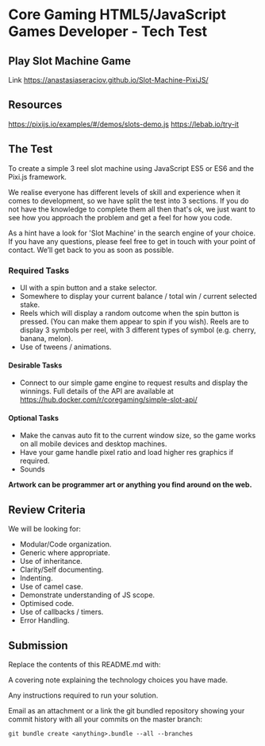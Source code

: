 # Core Gaming HTML5/JavaScript Games Developer - Tech Test 
## Play Slot Machine Game

Link https://anastasiaseraciov.github.io/Slot-Machine-PixiJS/

## Resources

https://pixijs.io/examples/#/demos/slots-demo.js
https://lebab.io/try-it

## The Test 

To create a simple 3 reel slot machine using JavaScript ES5 or ES6 and the Pixi.js framework. 

We realise everyone has different levels of skill and experience when it comes to development, so we have split the test into 3 sections. If you do not have the knowledge to complete them all then that's ok, we just want to see how you approach the problem and get a feel for how you code. 

As a hint have a look for 'Slot Machine' in the search engine of your choice. If you have any questions, please feel free to get in touch with your point of contact. We’ll get back to you as soon as possible. 

### Required Tasks 

* UI with a spin button and a stake selector. 
* Somewhere to display your current balance / total win / current selected stake. 
* Reels which will display a random outcome when the spin button is pressed. (You can make them appear to spin if you wish). Reels are to display 3 symbols per reel, with 3 different types of symbol (e.g. cherry, banana, melon). 
* Use of tweens / animations. 

#### Desirable Tasks 

* Connect to our simple game engine to request results and display the winnings. Full details of the API are available at https://hub.docker.com/r/coregaming/simple-slot-api/ 

#### Optional Tasks 

* Make the canvas auto fit to the current window size, so the game works on all mobile devices and desktop machines. 
* Have your game handle pixel ratio and load higher res graphics if required. 
* Sounds 

**Artwork can be programmer art or anything you find around on the web.**
 
## Review Criteria 

We will be looking for: 

* Modular/Code organization. 
* Generic where appropriate. 
* Use of inheritance. 
* Clarity/Self documenting.
* Indenting. 
* Use of camel case. 
* Demonstrate understanding of JS scope. 
* Optimised code. 
* Use of callbacks / timers. 
* Error Handling. 

## Submission 

Replace the contents of this README.md with: 

A covering note explaining the technology choices you have made. 

Any instructions required to run your solution. 

Email as an attachment or a link the git bundled repository showing your commit history with all your commits on the master branch: 

```
git bundle create <anything>.bundle --all --branches 
```

 

